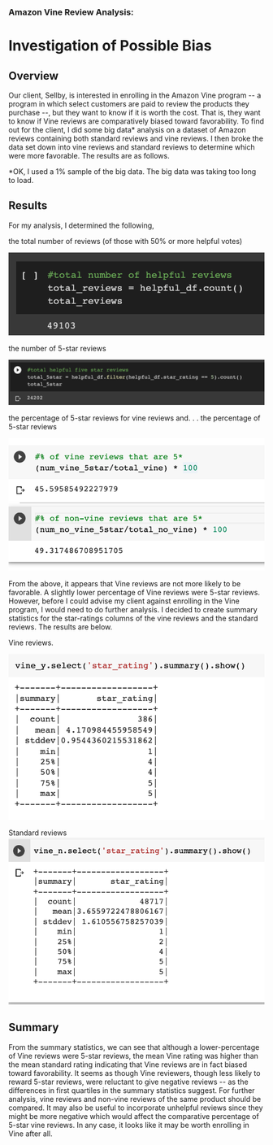 ### Amazon Vine Review Analysis:
# Investigation of Possible Bias

## Overview
Our client, Sellby, is interested in enrolling in the Amazon Vine program -- a program in which select customers are paid to review the products they purchase --, but they want to know if it is worth the cost. That is, they want to know if Vine reviews are comparatively biased toward favorability. To find out for the client, I did some big data* analysis on a dataset of Amazon reviews containing both standard reviews and vine reviews. I then broke the data set down into vine reviews and standard reviews to determine which were more favorable. The results are as follows.

*OK, I used a 1% sample of the big data. The big data was taking too long to load.

## Results

For my analysis, I determined the following, 

the total number of reviews (of those with 50% or more helpful votes)

![total reviews](https://github.com/LiShanDa2021/amazon_vine_analysis/blob/main/total_helpful_reviews.png?raw=true)

the number of 5-star reviews

![total five star reviews](https://github.com/LiShanDa2021/amazon_vine_analysis/blob/main/total_helpful_5_star.png?raw=true)

the percentage of 5-star reviews for vine reviews and. . .
the percentage of 5-star reviews

![percent five star vine and standard](https://github.com/LiShanDa2021/amazon_vine_analysis/blob/main/percent_5star_vine_novine.png?raw=true)

From the above, it appears that Vine reviews are not more likely to be favorable. A slightly lower percentage of Vine reviews were 5-star reviews. However, before I could advise my client against enrolling in the Vine program, I would need to do further analysis. I decided to create summary statistics for the star-ratings columns of the vine reviews and the standard reviews. The results are below.

Vine reviews.

![vine_summary](https://github.com/LiShanDa2021/amazon_vine_analysis/blob/main/yes_vine_summary.png?raw=true)

Standard reviews
![standard_summary](https://github.com/LiShanDa2021/amazon_vine_analysis/blob/main/no_vine_summary.png?raw=true)

## Summary

From the summary statistics, we can see that although a lower-percentage of Vine reviews were 5-star reviews, the mean Vine rating was higher than the mean standard rating indicating that Vine reviews are in fact biased toward favorability. It seems as though Vine reviewers, though less likely to reward 5-star reviews, were reluctant to give negative reviews -- as the differences in first quartiles in the summary statistics suggest. For further analysis, vine reviews and non-vine reviews of the same product should be compared. It may also be useful to incorporate unhelpful reviews since they might be more negative which would affect the comparative percentage of 5-star vine reviews. In any case, it looks like it may be worth enrolling in Vine after all.

